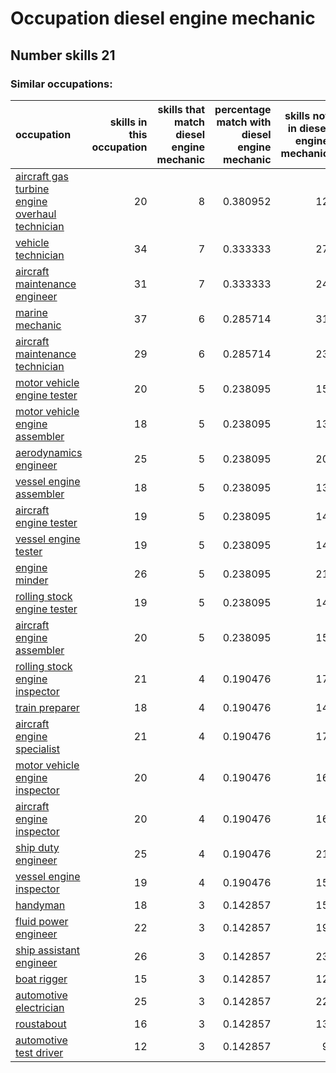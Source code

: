 # Occupation diesel engine mechanic
## Number skills 21
### Similar occupations:
| occupation                                                                                            |   skills in this occupation |   skills that match diesel engine mechanic |   percentage match with diesel engine mechanic |   skills not in diesel engine mechanic |
|:------------------------------------------------------------------------------------------------------|----------------------------:|-------------------------------------------:|-----------------------------------------------:|---------------------------------------:|
| [aircraft gas turbine engine overhaul technician](aircraft_gas_turbine_engine_overhaul_technician.md) |                          20 |                                          8 |                                       0.380952 |                                     12 |
| [vehicle technician](vehicle_technician.md)                                                           |                          34 |                                          7 |                                       0.333333 |                                     27 |
| [aircraft maintenance engineer](aircraft_maintenance_engineer.md)                                     |                          31 |                                          7 |                                       0.333333 |                                     24 |
| [marine mechanic](marine_mechanic.md)                                                                 |                          37 |                                          6 |                                       0.285714 |                                     31 |
| [aircraft maintenance technician](aircraft_maintenance_technician.md)                                 |                          29 |                                          6 |                                       0.285714 |                                     23 |
| [motor vehicle engine tester](motor_vehicle_engine_tester.md)                                         |                          20 |                                          5 |                                       0.238095 |                                     15 |
| [motor vehicle engine assembler](motor_vehicle_engine_assembler.md)                                   |                          18 |                                          5 |                                       0.238095 |                                     13 |
| [aerodynamics engineer](aerodynamics_engineer.md)                                                     |                          25 |                                          5 |                                       0.238095 |                                     20 |
| [vessel engine assembler](vessel_engine_assembler.md)                                                 |                          18 |                                          5 |                                       0.238095 |                                     13 |
| [aircraft engine tester](aircraft_engine_tester.md)                                                   |                          19 |                                          5 |                                       0.238095 |                                     14 |
| [vessel engine tester](vessel_engine_tester.md)                                                       |                          19 |                                          5 |                                       0.238095 |                                     14 |
| [engine minder](engine_minder.md)                                                                     |                          26 |                                          5 |                                       0.238095 |                                     21 |
| [rolling stock engine tester](rolling_stock_engine_tester.md)                                         |                          19 |                                          5 |                                       0.238095 |                                     14 |
| [aircraft engine assembler](aircraft_engine_assembler.md)                                             |                          20 |                                          5 |                                       0.238095 |                                     15 |
| [rolling stock engine inspector](rolling_stock_engine_inspector.md)                                   |                          21 |                                          4 |                                       0.190476 |                                     17 |
| [train preparer](train_preparer.md)                                                                   |                          18 |                                          4 |                                       0.190476 |                                     14 |
| [aircraft engine specialist](aircraft_engine_specialist.md)                                           |                          21 |                                          4 |                                       0.190476 |                                     17 |
| [motor vehicle engine inspector](motor_vehicle_engine_inspector.md)                                   |                          20 |                                          4 |                                       0.190476 |                                     16 |
| [aircraft engine inspector](aircraft_engine_inspector.md)                                             |                          20 |                                          4 |                                       0.190476 |                                     16 |
| [ship duty engineer](ship_duty_engineer.md)                                                           |                          25 |                                          4 |                                       0.190476 |                                     21 |
| [vessel engine inspector](vessel_engine_inspector.md)                                                 |                          19 |                                          4 |                                       0.190476 |                                     15 |
| [handyman](handyman.md)                                                                               |                          18 |                                          3 |                                       0.142857 |                                     15 |
| [fluid power engineer](fluid_power_engineer.md)                                                       |                          22 |                                          3 |                                       0.142857 |                                     19 |
| [ship assistant engineer](ship_assistant_engineer.md)                                                 |                          26 |                                          3 |                                       0.142857 |                                     23 |
| [boat rigger](boat_rigger.md)                                                                         |                          15 |                                          3 |                                       0.142857 |                                     12 |
| [automotive electrician](automotive_electrician.md)                                                   |                          25 |                                          3 |                                       0.142857 |                                     22 |
| [roustabout](roustabout.md)                                                                           |                          16 |                                          3 |                                       0.142857 |                                     13 |
| [automotive test driver](automotive_test_driver.md)                                                   |                          12 |                                          3 |                                       0.142857 |                                      9 |
